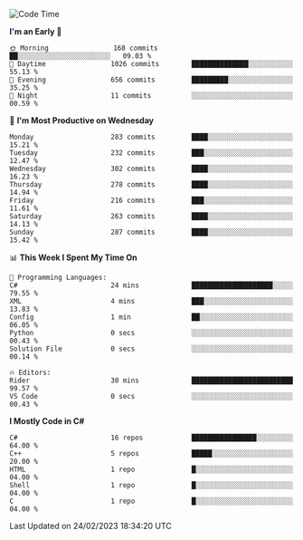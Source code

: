 <!--START_SECTION:waka-->
![Code Time](http://img.shields.io/badge/Code%20Time-944%20hrs%2055%20mins-blue)

**I'm an Early 🐤** 

```text
🌞 Morning                168 commits         ██░░░░░░░░░░░░░░░░░░░░░░░   09.03 % 
🌆 Daytime                1026 commits        ██████████████░░░░░░░░░░░   55.13 % 
🌃 Evening                656 commits         █████████░░░░░░░░░░░░░░░░   35.25 % 
🌙 Night                  11 commits          ░░░░░░░░░░░░░░░░░░░░░░░░░   00.59 % 
```
📅 **I'm Most Productive on Wednesday** 

```text
Monday                   283 commits         ████░░░░░░░░░░░░░░░░░░░░░   15.21 % 
Tuesday                  232 commits         ███░░░░░░░░░░░░░░░░░░░░░░   12.47 % 
Wednesday                302 commits         ████░░░░░░░░░░░░░░░░░░░░░   16.23 % 
Thursday                 278 commits         ████░░░░░░░░░░░░░░░░░░░░░   14.94 % 
Friday                   216 commits         ███░░░░░░░░░░░░░░░░░░░░░░   11.61 % 
Saturday                 263 commits         ████░░░░░░░░░░░░░░░░░░░░░   14.13 % 
Sunday                   287 commits         ████░░░░░░░░░░░░░░░░░░░░░   15.42 % 
```


📊 **This Week I Spent My Time On** 

```text
💬 Programming Languages: 
C#                       24 mins             ████████████████████░░░░░   79.55 % 
XML                      4 mins              ███░░░░░░░░░░░░░░░░░░░░░░   13.83 % 
Config                   1 min               ██░░░░░░░░░░░░░░░░░░░░░░░   06.05 % 
Python                   0 secs              ░░░░░░░░░░░░░░░░░░░░░░░░░   00.43 % 
Solution File            0 secs              ░░░░░░░░░░░░░░░░░░░░░░░░░   00.14 % 

🔥 Editors: 
Rider                    30 mins             █████████████████████████   99.57 % 
VS Code                  0 secs              ░░░░░░░░░░░░░░░░░░░░░░░░░   00.43 % 
```

**I Mostly Code in C#** 

```text
C#                       16 repos            ████████████████░░░░░░░░░   64.00 % 
C++                      5 repos             █████░░░░░░░░░░░░░░░░░░░░   20.00 % 
HTML                     1 repo              █░░░░░░░░░░░░░░░░░░░░░░░░   04.00 % 
Shell                    1 repo              █░░░░░░░░░░░░░░░░░░░░░░░░   04.00 % 
C                        1 repo              █░░░░░░░░░░░░░░░░░░░░░░░░   04.00 % 
```




 Last Updated on 24/02/2023 18:34:20 UTC
<!--END_SECTION:waka-->
